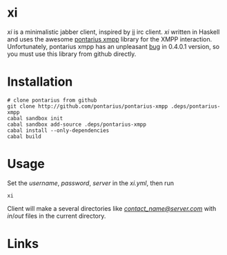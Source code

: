 xi
==

*xi* is a minimalistic jabber client, inspired by [ii](http://tools.suckless.org/ii/) irc client. *xi* written in Haskell and uses the awesome [pontarius xmpp](https://github.com/pontarius/pontarius-xmpp/) library for the XMPP interaction.
Unfortunately, pontarius xmpp has an unpleasant [bug](https://github.com/pontarius/pontarius-xmpp/issues/46) in 0.4.0.1 version, so you must use this library from github directly.

Installation
============

```
# clone pontarius from github
git clone http://github.com/pontarius/pontarius-xmpp .deps/pontarius-xmpp
cabal sandbox init
cabal sandbox add-source .deps/pontarius-xmpp
cabal install --only-dependencies
cabal build
```

Usage
=====

Set the *username*, *password*, *server* in the *xi.yml*, then run
```
xi
```

Client will make a several directories like *contact_name@server.com* with *in*/*out* files in the current directory.

Links
====

